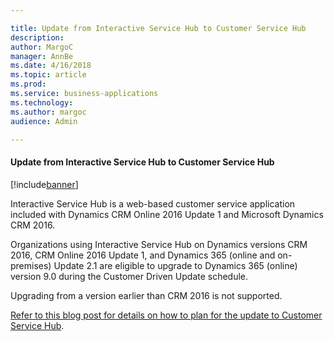 ```yaml
---

title: Update from Interactive Service Hub to Customer Service Hub
description: 
author: MargoC
manager: AnnBe
ms.date: 4/16/2018
ms.topic: article
ms.prod: 
ms.service: business-applications
ms.technology: 
ms.author: margoc
audience: Admin

---
```

#### Update from Interactive Service Hub to Customer Service Hub

[!include[banner](../../../includes/banner.md)]




Interactive Service Hub is a web-based customer service application included
with Dynamics CRM Online 2016 Update 1 and Microsoft Dynamics CRM 2016.

Organizations using Interactive Service Hub on Dynamics versions CRM 2016, CRM
Online 2016 Update 1, and Dynamics 365 (online and on-premises) Update 2.1 are
eligible to upgrade to Dynamics 365 (online) version 9.0 during the Customer
Driven Update schedule.

Upgrading from a version earlier than CRM 2016 is not supported.

[Refer to this blog post for details on how to plan for the update to Customer
Service
Hub](https://blogs.msdn.microsoft.com/crm/2018/02/16/upgrade-from-interactive-service-hub-to-the-customer-service-hub-in-microsoft-dynamics-365-online-version-9-0/).


